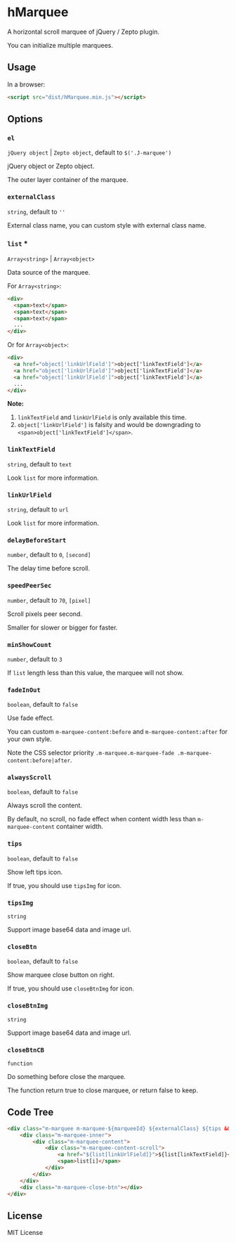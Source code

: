 # hMarquee

A horizontal scroll marquee of jQuery / Zepto plugin.

You can initialize multiple marquees.

## Usage

In a browser:

```html
<script src="dist/hMarquee.min.js"></script>
```

## Options

### `el`

`jQuery object` | `Zepto object`, default to `$('.J-marquee')`

jQuery object or Zepto object.

The outer layer container of the marquee.

### `externalClass`

`string`, default to `''`

External class name, you can custom style with external class name.

### `list` *

`Array<string>` | `Array<object>`

Data source of the marquee.

For `Array<string>`:

```html
<div>
  <span>text</span>
  <span>text</span>
  <span>text</span>
  ...
</div>
```

Or for `Array<object>`:

```html
<div>
  <a href="object['linkUrlField']">object['linkTextField']</a>
  <a href="object['linkUrlField']">object['linkTextField']</a>
  <a href="object['linkUrlField']">object['linkTextField']</a>
  ...
</div>
``` 

**Note:**
 
1. `linkTextField` and `linkUrlField` is only available this time.
2. `object['linkUrlField']` is falsity and would be downgrading to `<span>object['linkTextField']</span>`.

### `linkTextField`

`string`, default to `text`

Look `list` for more information.

### `linkUrlField`

`string`, default to `url`

Look `list` for more information.

### `delayBeforeStart`

`number`, default to `0`, `[second]`

The delay time before scroll.

### `speedPeerSec`

`number`, default to `70`, `[pixel]`

Scroll pixels peer second.

Smaller for slower or bigger for faster.

### `minShowCount`

`number`, default to `3`

If `list` length less than this value, the marquee will not show.

### `fadeInOut`

`boolean`, default to `false`

Use fade effect.

You can custom `m-marquee-content:before` and `m-marquee-content:after` for your own style.

Note the CSS selector priority `.m-marquee.m-marquee-fade .m-marquee-content:before|after`.

### `alwaysScroll`

`boolean`, default to `false`

Always scroll the content.

By default, no scroll, no fade effect when content width less than `m-marquee-content` container width.

### `tips`

`boolean`, default to `false`

Show left tips icon.

If true, you should use `tipsImg` for icon. 

### `tipsImg`

`string`

Support image base64 data and image url.

### `closeBtn`

`boolean`, default to `false`

Show marquee close button on right. 

If true, you should use `closeBtnImg` for icon.

### `closeBtnImg`

`string`

Support image base64 data and image url.

### `closeBtnCB`

`function`

Do something before close the marquee.

The function return true to close marquee, or return false to keep.

## Code Tree

```html
<div class="m-marquee m-marquee-${marqueeId} ${externalClass} ${tips && 'm-marquee-tips'} ${closeBtn && 'm-marquee-close'} ${fadeInOut && 'm-marquee-fade'}">
    <div class="m-marquee-inner">
        <div class="m-marquee-content">
            <div class="m-marquee-content-scroll">
                <a href="${list[linkUrlField]}">${list[linkTextField]}</a>
                <span>list[i]</span>
            </div>
        </div>
    </div>
    <div class="m-marquee-close-btn"></div>
</div>
```

## License

MIT License
